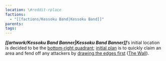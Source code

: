 ```yaml
---
location: \#reddit-rplace
factions:
  - "[[factions/Kessoku Band|Kessoku Band]]"
parents: 
tags: 
---
```

***[[artwork/Kessoku Band Banner|Kessoku Band Banner]]***’s initial location is decided to be the [bottom-right quadrant](https://discord.com/channels/1093664259273130084/1131230952119615600/1131431761830748170); [initial plan](https://discord.com/channels/1093664259273130084/1131230952119615600/1131432284940157060) is to quickly claim an area and fend off any attackers by [drawing the edges first](https://discord.com/channels/1093664259273130084/1131230952119615600/1131432426166562896) ([The Wall](https://discord.com/channels/1093664259273130084/1131483323731025991)).
